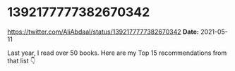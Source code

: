 # 1392177777382670342
https://twitter.com/AliAbdaal/status/1392177777382670342
**Date:** 2021-05-11

Last year, I read over 50 books. Here are my Top 15 recommendations from that list 👇
